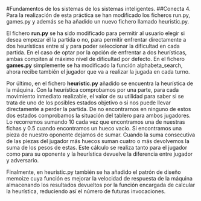 #Fundamentos de los sistemas de los sistemas inteligentes. 
##Conecta 4.
Para la realización de esta práctica se han modificado los ficheros run.py, games.py y además se ha añadido un nuevo fichero llamado heuristic.py.


El fichero __run.py__ se ha sido modificado para permitir al usuario elegir si desea empezar él la partida o no, para permitir enfrentar directamente a dos heurísticas entre sí y para poder seleccionar la dificultad en cada partida. En el caso de optar por la opción de enfrentar a dos heurísticas, ambas compiten al máximo nivel de dificultad por defecto.
En el fichero __games.py__ simplemente se ha modificado la función alphabeta_search, ahora recibe también el jugador que va a realizar la jugada en cada turno.


Por último, en el fichero __heuristic.py__ añadido se encuentra la heurística de la máquina.
Con la heurística comprobamos por una parte, para cada movimiento inmediato realizable, el valor de su utilidad para saber si se trata de uno de los posibles estados objetivo o si nos puede llevar directamente a perder la partida. De no encontrarnos en ninguno de estos dos estados comprobamos la situación del tablero para ambos jugadores. Lo recorremos sumando 10 cada vez que encontramos una de nuestras fichas y 0.5 cuando encontramos un hueco vacío. Si encontramos una pieza de nuestro oponente dejamos de sumar. Cuando la suma consecutiva de las piezas del jugador más huecos suman cuatro o más devolvemos la suma de los pesos de estas. Este cálculo se realiza tanto para el jugador como para su oponente y la heurística devuelve la diferencia entre jugador y adversario.


Finalmente, en heuristic.py también se ha añadido el patrón de diseño memoize cuya función es mejorar la velocidad de respuesta de la máquina almacenando los resultados devueltos por la función encargada de calcular la heurística, reduciendo así el número de futuras invocaciones.
